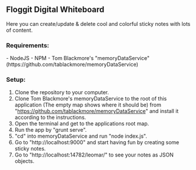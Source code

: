 <h2>Floggit Digital Whiteboard</h2>
Here you can create/update & delete cool and colorful sticky notes with lots of content.

<h3>Requirements:</h3>
- NodeJS
- NPM
- Tom Blackmore's "memoryDataService" (https://github.com/tablackmore/memoryDataService)

<h3>Setup:</h3>

1. Clone the repository to your computer.
2. Clone Tom Blackmore's memoryDataService to the root of this application (The empty map shows where it should be) from "https://github.com/tablackmore/memoryDataService" and install it according to the instructions.
3. Open the terminal and get to the applications root map.
4. Run the app by "grunt serve".
5. "cd" into memoryDataService and run "node index.js".
6. Go to "http://localhost:9000" and start having fun by creating some sticky notes.
7. Go to "http://localhost:14782/leomar/" to see your notes as JSON objects.


